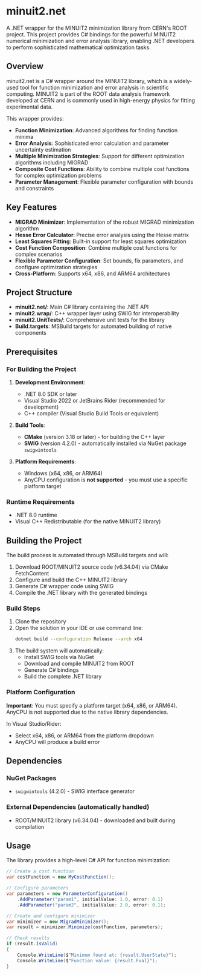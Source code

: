 # minuit2.net

A .NET wrapper for the MINUIT2 minimization library from CERN's ROOT project. This project provides C# bindings for the powerful MINUIT2 numerical minimization and error analysis library, enabling .NET developers to perform sophisticated mathematical optimization tasks.

## Overview

minuit2.net is a C# wrapper around the MINUIT2 library, which is a widely-used tool for function minimization and error analysis in scientific computing. MINUIT2 is part of the ROOT data analysis framework developed at CERN and is commonly used in high-energy physics for fitting experimental data.

This wrapper provides:
- **Function Minimization**: Advanced algorithms for finding function minima
- **Error Analysis**: Sophisticated error calculation and parameter uncertainty estimation
- **Multiple Minimization Strategies**: Support for different optimization algorithms including MIGRAD
- **Composite Cost Functions**: Ability to combine multiple cost functions for complex optimization problems
- **Parameter Management**: Flexible parameter configuration with bounds and constraints

## Key Features

- **MIGRAD Minimizer**: Implementation of the robust MIGRAD minimization algorithm
- **Hesse Error Calculator**: Precise error analysis using the Hesse matrix
- **Least Squares Fitting**: Built-in support for least squares optimization
- **Cost Function Composition**: Combine multiple cost functions for complex scenarios
- **Flexible Parameter Configuration**: Set bounds, fix parameters, and configure optimization strategies
- **Cross-Platform**: Supports x64, x86, and ARM64 architectures

## Project Structure

- **minuit2.net/**: Main C# library containing the .NET API
- **minuit2.wrap/**: C++ wrapper layer using SWIG for interoperability
- **minuit2.UnitTests/**: Comprehensive unit tests for the library
- **Build.targets**: MSBuild targets for automated building of native components

## Prerequisites

### For Building the Project

1. **Development Environment**:
   - .NET 8.0 SDK or later
   - Visual Studio 2022 or JetBrains Rider (recommended for development)
   - C++ compiler (Visual Studio Build Tools or equivalent)

2. **Build Tools**:
   - **CMake** (version 3.18 or later) - for building the C++ layer
   - **SWIG** (version 4.2.0) - automatically installed via NuGet package `swigwintools`

3. **Platform Requirements**:
   - Windows (x64, x86, or ARM64)
   - AnyCPU configuration is **not supported** - you must use a specific platform target

### Runtime Requirements

- .NET 8.0 runtime
- Visual C++ Redistributable (for the native MINUIT2 library)

## Building the Project

The build process is automated through MSBuild targets and will:

1. Download ROOT/MINUIT2 source code (v6.34.04) via CMake FetchContent
2. Configure and build the C++ MINUIT2 library
3. Generate C# wrapper code using SWIG
4. Compile the .NET library with the generated bindings

### Build Steps

1. Clone the repository
2. Open the solution in your IDE or use command line:
   ```bash
   dotnet build --configuration Release --arch x64
   ```
3. The build system will automatically:
   - Install SWIG tools via NuGet
   - Download and compile MINUIT2 from ROOT
   - Generate C# bindings
   - Build the complete .NET library

### Platform Configuration

**Important**: You must specify a platform target (x64, x86, or ARM64). AnyCPU is not supported due to the native library dependencies.

In Visual Studio/Rider:
- Select x64, x86, or ARM64 from the platform dropdown
- AnyCPU will produce a build error

## Dependencies

### NuGet Packages
- `swigwintools` (4.2.0) - SWIG interface generator

### External Dependencies (automatically handled)
- ROOT/MINUIT2 library (v6.34.04) - downloaded and built during compilation

## Usage

The library provides a high-level C# API for function minimization:

```csharp
// Create a cost function
var costFunction = new MyCostFunction();

// Configure parameters
var parameters = new ParameterConfiguration()
    .AddParameter("param1", initialValue: 1.0, error: 0.1)
    .AddParameter("param2", initialValue: 2.0, error: 0.1);

// Create and configure minimizer
var minimizer = new MigradMinimizer();
var result = minimizer.Minimize(costFunction, parameters);

// Check results
if (result.IsValid)
{
    Console.WriteLine($"Minimum found at: {result.UserState}");
    Console.WriteLine($"Function value: {result.Fval}");
}
```